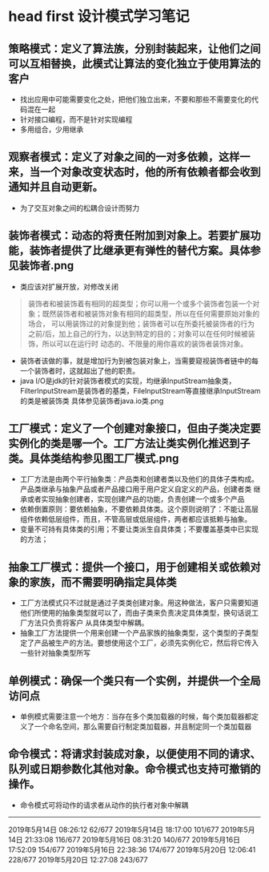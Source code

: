 # head first 设计模式学习笔记

## 策略模式：定义了算法族，分别封装起来，让他们之间可以互相替换，此模式让算法的变化独立于使用算法的客户
- 找出应用中可能需要变化之处，把他们独立出来，不要和那些不需要变化的代码混在一起
- 针对接口编程，而不是针对实现编程
- 多用组合，少用继承

## 观察者模式：定义了对象之间的一对多依赖，这样一来，当一个对象改变状态时，他的所有依赖者都会收到通知并且自动更新。
- 为了交互对象之间的松耦合设计而努力

## 装饰者模式：动态的将责任附加到对象上。若要扩展功能，装饰者提供了比继承更有弹性的替代方案。具体参见装饰者.png
- 类应该对扩展开放，对修改关闭
> 装饰者和被装饰着有相同的超类型；你可以用一个或多个装饰者包装一个对象；既然装饰者和被装饰对象有相同的超类型，所以在任何需要原始对象的场合，
可以用装饰过的对象提到他；装饰者可以在所委托被装饰者的行为之前/后，加上自己的行为，以达到特定的目的；对象可以在任何时候被装饰，所以可以在运行时
动态的、不限量的用你喜欢的装饰者装饰对象。
- 装饰者该做的事，就是增加行为到被包装对象上，当需要窥视装饰者链中的每一个装饰者时，这就超出了他的职责。
- java I/O是jdk的针对装饰者模式的实现，均继承InputStream抽象类，FilterInputStream是装饰者的基类，FileInputStream等直接继承InputStream的类是被装饰类
具体参见装饰者java.io类.png

## 工厂模式：定义了一个创建对象接口，但由子类决定要实例化的类是哪一个。工厂方法让类实例化推迟到子类。具体类结构参见图工厂模式.png
- 工厂方法是由两个平行抽象类：产品类和创建者类以及他们的具体子类构成。产品类继承与抽象产品或者产品接口用于用户定义自定义的产品，创建者类
继承或者实现抽象创建者，实现创建产品的功能，负责创建一个或多个产品
- 依赖倒置原则：要依赖抽象，不要依赖具体类。这个原则说明了：不能让高层组件依赖低层组件，而且，不管高层或低层组件，两者都应该抵赖与抽象。
- 变量不可持有具体类的引用；不要让类派生自具体类；不要覆盖基类中已实现的方法；

## 抽象工厂模式：提供一个接口，用于创建相关或依赖对象的家族，而不需要明确指定具体类
- 工厂方法模式只不过就是通过子类类创建对象。用这种做法，客户只需要知道他们所使用的抽象类型就可以了，而由子类来负责决定具体类型，换句话说工厂方法只负责将客户
从具体类型中解耦。
- 抽象工厂方法提供一个用来创建一个产品家族的抽象类型，这个类型的子类型定了产品被生产的方法。要想使用这个工厂，必须先实例化它，然后将它传入一些针对抽象类型所写

## 单例模式：确保一个类只有一个实例，并提供一个全局访问点
- 单例模式需要注意一个地方：当存在多个类加载器的时候，每个类加载器都定义了一个命名空间，那么需要自行制定类加载器，并且制定同一个类加载器

## 命令模式：将请求封装成对象，以便使用不同的请求、队列或日期参数化其他对象。命令模式也支持可撤销的操作。
- 命令模式可将动作的请求者从动作的执行者对象中解耦



-------------------------------------------------------------------------
2019年5月14日 08:26:12 62/677
2019年5月14日 18:17:00 101/677
2019年5月14日 21:33:08 116/677
2019年5月16日 08:31:20 140/677
2019年5月16日 17:52:09 154/677
2019年5月16日 22:38:36 174/677
2019年5月20日 12:06:41 228/677
2019年5月20日 12:27:08 243/677